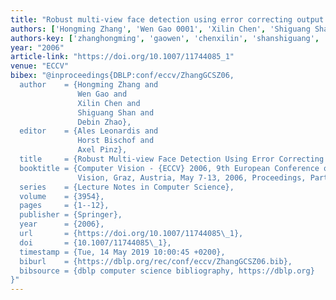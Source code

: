 ```yaml
---
title: "Robust multi-view face detection using error correcting output codes"
authors: ['Hongming Zhang', 'Wen Gao 0001', 'Xilin Chen', 'Shiguang Shan', 'Debin Zhao']
authors-key: ['zhanghongming', 'gaowen', 'chenxilin', 'shanshiguang', 'zhaodebin']
year: "2006"
article-link: "https://doi.org/10.1007/11744085_1"
venue: "ECCV"
bibex: "@inproceedings{DBLP:conf/eccv/ZhangGCSZ06,
  author    = {Hongming Zhang and
               Wen Gao and
               Xilin Chen and
               Shiguang Shan and
               Debin Zhao},
  editor    = {Ales Leonardis and
               Horst Bischof and
               Axel Pinz},
  title     = {Robust Multi-view Face Detection Using Error Correcting Output Codes},
  booktitle = {Computer Vision - {ECCV} 2006, 9th European Conference on Computer
               Vision, Graz, Austria, May 7-13, 2006, Proceedings, Part {IV}},
  series    = {Lecture Notes in Computer Science},
  volume    = {3954},
  pages     = {1--12},
  publisher = {Springer},
  year      = {2006},
  url       = {https://doi.org/10.1007/11744085\_1},
  doi       = {10.1007/11744085\_1},
  timestamp = {Tue, 14 May 2019 10:00:45 +0200},
  biburl    = {https://dblp.org/rec/conf/eccv/ZhangGCSZ06.bib},
  bibsource = {dblp computer science bibliography, https://dblp.org}
}"
---
```

